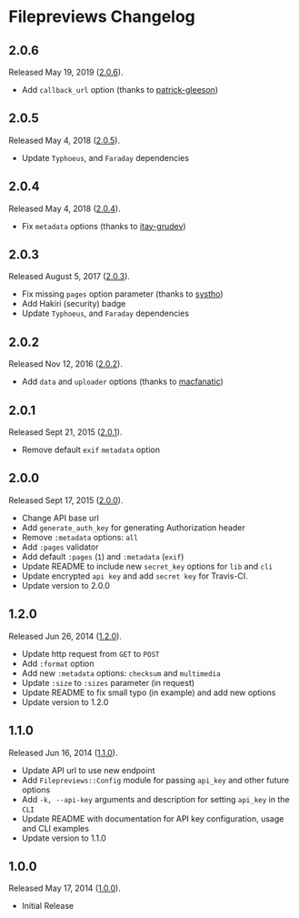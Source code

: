 # Filepreviews Changelog

## 2.0.6

Released May 19, 2019 ([2.0.6](https://github.com/jonahoffline/filepreviews-ruby/tree/v2.0.6)).

* Add `callback_url` option (thanks to [patrick-gleeson](https://github.com/patrick-gleeson))

## 2.0.5

Released May 4, 2018 ([2.0.5](https://github.com/jonahoffline/filepreviews-ruby/tree/v2.0.5)).

* Update `Typhoeus`, and `Faraday` dependencies

## 2.0.4

Released May 4, 2018 ([2.0.4](https://github.com/jonahoffline/filepreviews-ruby/tree/v2.0.4)).

* Fix `metadata` options (thanks to [itay-grudev](https://github.com/itay-grudev))

## 2.0.3

Released August 5, 2017 ([2.0.3](https://github.com/jonahoffline/filepreviews-ruby/tree/v2.0.3)).

* Fix missing `pages` option parameter (thanks to [systho](https://github.com/Systho))
* Add Hakiri (security) badge
* Update `Typhoeus`, and `Faraday` dependencies

## 2.0.2

Released Nov 12, 2016 ([2.0.2](https://github.com/jonahoffline/filepreviews-ruby/tree/v2.0.2)).

* Add `data` and `uploader` options (thanks to [macfanatic](https://github.com/macfanatic))

## 2.0.1

Released Sept 21, 2015 ([2.0.1](https://github.com/jonahoffline/filepreviews-ruby/tree/v2.0.1)).

* Remove default `exif` `metadata` option

## 2.0.0

Released Sept 17, 2015 ([2.0.0](https://github.com/jonahoffline/filepreviews-ruby/tree/v2.0.0)).

* Change API base url
* Add `generate_auth_key` for generating Authorization header
* Remove `:metadata` options: `all`
* Add `:pages` validator
* Add default `:pages` (`1`) and `:metadata` (`exif`)
* Update README to include new `secret_key` options for `lib` and `cli`
* Update encrypted `api key` and add `secret key` for Travis-CI.
* Update version to 2.0.0

## 1.2.0

Released Jun 26, 2014 ([1.2.0](https://github.com/jonahoffline/filepreviews-ruby/tree/v1.2.0)).

* Update http request from `GET` to `POST`
* Add `:format` option
* Add new `:metadata` options: `checksum` and `multimedia`
* Update `:size` to `:sizes` parameter (in request)
* Update README to fix small typo (in example) and add new options
* Update version to 1.2.0

## 1.1.0

Released Jun 16, 2014 ([1.1.0](https://github.com/jonahoffline/filepreviews-ruby/tree/v1.1.0)).

* Update API url to use new endpoint
* Add `Filepreviews::Config` module for passing `api_key` and other future options
* Add `-k, --api-key` arguments and description for setting `api_key` in the `CLI`
* Update README with documentation for API key configuration, usage and CLI examples
* Update version to 1.1.0

## 1.0.0

Released May 17, 2014 ([1.0.0](https://github.com/jonahoffline/filepreviews-ruby/tree/v1.0.0)).

* Initial Release
